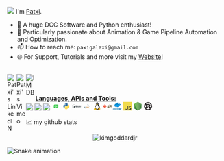 
<img src="https://github.com/pop/gif_collection/blob/master/001%20-%20mindblown.gif" width="30px"> I'm [Patxi](https://www.linkedin.com/in/patxi-exequiel-aguirre-98b17141/).

- 💬 A huge DCC Software and Python enthusiast!
- 💖 Particularly passionate about Animation & Game Pipeline Automation and Optimization.
- 📫 How to reach me: `paxigalaxi@gmail.com`
- 🌐 For Support, Tutorials and more visit my [Website](https://patagu.org)!

<br>
<a href="https://www.linkedin.com/in/patxi-exequiel-aguirre-98b17141/">
  <img align="left" alt="Patxi's LinkedIN" width="22px" src="https://raw.githubusercontent.com/peterthehan/peterthehan/master/assets/linkedin.svg" />
</a>
<a href="https://vimeo.com/paxigalaxi">
  <img align="left" alt="Patxi's Vimeo" width="22px" src="https://logos-download.com/wp-content/uploads/2021/01/Vimeo_Logo.svg" />
<a href="https://www.imdb.com/name/nm5016646/">
  <img align="left" alt="IMDB" width="22px" src="https://upload.wikimedia.org/wikipedia/commons/6/69/IMDB_Logo_2016.svg" />
  

<br>
<br>

**Languages, APIs and Tools:**
<br>
[<code><img height="20" src="https://avatars.githubusercontent.com/u/52924476?s=200&v=4"></code>](https://www.blender.org/)
[<code><img height="20" src="https://avatars.githubusercontent.com/u/1576570?s=200&v=4"></code>](https://github.com/sideeffects)
[<code><img height="20" src="https://avatars.githubusercontent.com/u/7914533?s=200&v=4"></code>](https://github.com/Autodesk)
[<code><img height="20" src="https://raw.githubusercontent.com/github/explore/80688e429a7d4ef2fca1e82350fe8e3517d3494d/topics/qt/qt.png"></code>](https://github.com/topics/qt)
[<code><img height="20" src="https://raw.githubusercontent.com/github/explore/80688e429a7d4ef2fca1e82350fe8e3517d3494d/topics/python/python.png"></code>](https://www.python.org/)
[<code><img height="20" src="https://raw.githubusercontent.com/github/explore/80688e429a7d4ef2fca1e82350fe8e3517d3494d/topics/bash/bash.png"></code>](https://www.gnu.org/software/bash/)
[<code><img height="20" src="https://raw.githubusercontent.com/github/explore/80688e429a7d4ef2fca1e82350fe8e3517d3494d/topics/mysql/mysql.png"></code>](https://www.mysql.com/)
[<code><img height="20" src="https://raw.githubusercontent.com/github/explore/80688e429a7d4ef2fca1e82350fe8e3517d3494d/topics/linux/linux.png"></code>](https://www.linux.org/)
[<code><img height="20" src="https://raw.githubusercontent.com/github/explore/80688e429a7d4ef2fca1e82350fe8e3517d3494d/topics/git/git.png"></code>](https://github.com/)
[<code><img height="20" src="https://raw.githubusercontent.com/github/explore/80688e429a7d4ef2fca1e82350fe8e3517d3494d/topics/docker/docker.png"></code>](https://www.docker.com/)
[<code><img height="20" src="https://raw.githubusercontent.com/github/explore/80688e429a7d4ef2fca1e82350fe8e3517d3494d/topics/javascript/javascript.png"></code>](https://www.javascript.com/)
[<code><img height="20" src="https://raw.githubusercontent.com/github/explore/80688e429a7d4ef2fca1e82350fe8e3517d3494d/topics/nodejs/nodejs.png"></code>](https://nodejs.org/)
[<code><img height="20" src="https://raw.githubusercontent.com/github/explore/80688e429a7d4ef2fca1e82350fe8e3517d3494d/topics/rust/rust.png"></code>](https://www.rust-lang.org/)





📈 my github stats

<p align="center"> <img src="https://github-readme-stats.vercel.app/api?username=kimgoddardjr&show_icons=true&theme=gotham" alt="kimgoddardjr" />

![Snake animation](https://github.com/KimGoddardJr/KimGoddardJr/blob/output/github-contribution-grid-snake.svg)